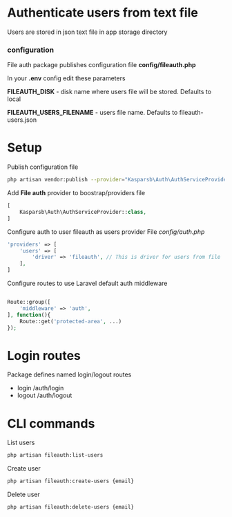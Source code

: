 # Authenticate users from text file
Users are stored in json text file in app storage directory

### configuration
File auth package publishes configuration file **config/fileauth.php**

In your **.env** config edit these parameters

**FILEAUTH_DISK** - disk name where users file will be stored. Defaults to local

**FILEAUTH_USERS_FILENAME** - users file name. Defaults to fileauth-users.json

# Setup

Publish configuration file
```bash
php artisan vendor:publish --provider="Kasparsb\Auth\AuthServiceProvider"
```

Add **File auth** provider to boostrap/providers file

```php
[
    Kasparsb\Auth\AuthServiceProvider::class,
]
```

Configure auth to user fileauth as users provider
File *config/auth.php*

```php
'providers' => [
    'users' => [
        'driver' => 'fileauth', // This is driver for users from file
    ],
]
```

Configure routes to use Laravel default auth middleware
```php

Route::group([
    'middleware' => 'auth',
], function(){
    Route::get('protected-area', ...)
});
```

# Login routes
Package defines named login/logout routes
- login /auth/login
- logout /auth/logout

# CLI commands

List users
```bash
php artisan fileauth:list-users
```

Create user
```bash
php artisan fileauth:create-users {email}
```

Delete user
```bash
php artisan fileauth:delete-users {email}
```